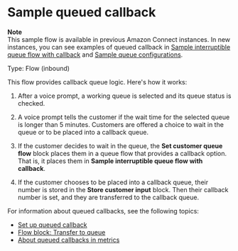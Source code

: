 # Sample queued callback<a name="sample-queued-callback"></a>

**Note**  
This sample flow is available in previous Amazon Connect instances\. In new instances, you can see examples of queued callback in [Sample interruptible queue flow with callback](sample-interruptible-queue.md) and [Sample queue configurations](sample-queue-configurations.md)\.

Type: Flow \(inbound\)

This flow provides callback queue logic\. Here's how it works: 

1. After a voice prompt, a working queue is selected and its queue status is checked\.

1. A voice prompt tells the customer if the wait time for the selected queue is longer than 5 minutes\. Customers are offered a choice to wait in the queue or to be placed into a callback queue\. 

1. If the customer decides to wait in the queue, the **Set customer queue flow** block places them in a queue flow that provides a callback option\. That is, it places them in **Sample interruptible queue flow with callback**\. 

1. If the customer chooses to be placed into a callback queue, their number is stored in the **Store customer input** block\. Then their callback number is set, and they are transferred to the callback queue\.

For information about queued callbacks, see the following topics:
+ [Set up queued callback](setup-queued-callback.md) 
+ [Flow block: Transfer to queue](transfer-to-queue.md) 
+ [About queued callbacks in metrics](about-queued-callbacks.md) 